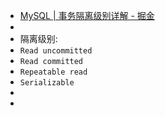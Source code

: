 - [MySQL | 事务隔离级别详解 - 掘金](https://juejin.cn/post/7136112451959848991)
-
- 隔离级别:
- `Read uncommitted`
- `Read committed`
- `Repeatable read`
- `Serializable`
-
-